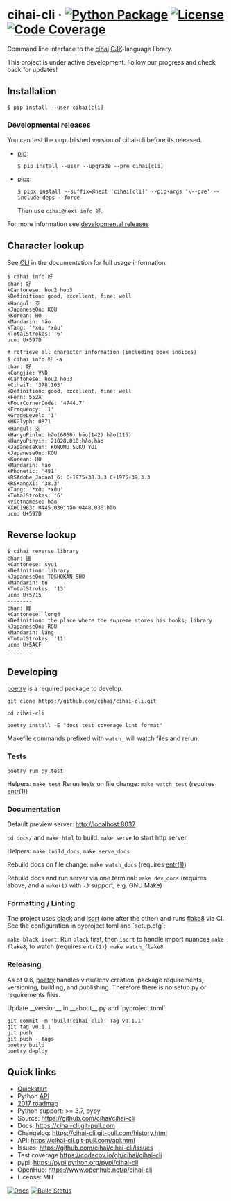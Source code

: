 # cihai-cli &middot; [![Python Package](https://img.shields.io/pypi/v/cihai_cli.svg)](https://pypi.org/project/cihai-cli/) [![License](https://img.shields.io/github/license/cihai/cihai-cli.svg)](https://github.com/cihai/cihai-cli/blob/master/LICENSE) [![Code Coverage](https://codecov.io/gh/cihai/cihai-cli/branch/master/graph/badge.svg)](https://codecov.io/gh/cihai/cihai-cli)

Command line interface to the [cihai](https://cihai.git-pull.com)
[CJK](https://cihai.git-pull.com/glossary.html#term-cjk)-language library.

This project is under active development. Follow our progress and check back for updates!

## Installation

```console
$ pip install --user cihai[cli]
```

### Developmental releases

You can test the unpublished version of cihai-cli before its released.

- [pip](https://pip.pypa.io/en/stable/):

  ```console
  $ pip install --user --upgrade --pre cihai[cli]
  ```

- [pipx](https://pypa.github.io/pipx/docs/):

  ```console
  $ pipx install --suffix=@next 'cihai[cli]' --pip-args '\--pre' --include-deps --force
  ```

  Then use `cihai@next info 好`.

For more information see
[developmental releases](https://cihai-cli.git-pull.com/quickstart.html#developmental-releases)

## Character lookup

See [CLI](https://cihai-cli.git-pull.com/cli.html) in the documentation for full usage information.

```console
$ cihai info 好
char: 好
kCantonese: hou2 hou3
kDefinition: good, excellent, fine; well
kHangul: 호
kJapaneseOn: KOU
kKorean: HO
kMandarin: hǎo
kTang: '*xɑ̀u *xɑ̌u'
kTotalStrokes: '6'
ucn: U+597D

# retrieve all character information (including book indices)
$ cihai info 好 -a
char: 好
kCangjie: VND
kCantonese: hou2 hou3
kCihaiT: '378.103'
kDefinition: good, excellent, fine; well
kFenn: 552A
kFourCornerCode: '4744.7'
kFrequency: '1'
kGradeLevel: '1'
kHKGlyph: 0871
kHangul: 호
kHanyuPinlu: hǎo(6060) hāo(142) hào(115)
kHanyuPinyin: 21028.010:hǎo,hào
kJapaneseKun: KONOMU SUKU YOI
kJapaneseOn: KOU
kKorean: HO
kMandarin: hǎo
kPhonetic: '481'
kRSAdobe_Japan1_6: C+1975+38.3.3 C+1975+39.3.3
kRSKangXi: '38.3'
kTang: '*xɑ̀u *xɑ̌u'
kTotalStrokes: '6'
kVietnamese: háo
kXHC1983: 0445.030:hǎo 0448.030:hào
ucn: U+597D
```

## Reverse lookup

```console
$ cihai reverse library
char: 圕
kCantonese: syu1
kDefinition: library
kJapaneseOn: TOSHOKAN SHO
kMandarin: tú
kTotalStrokes: '13'
ucn: U+5715
--------
char: 嫏
kCantonese: long4
kDefinition: the place where the supreme stores his books; library
kJapaneseOn: ROU
kMandarin: láng
kTotalStrokes: '11'
ucn: U+5ACF
--------
```

## Developing

[poetry](https://python-poetry.org/) is a required package to develop.

`git clone https://github.com/cihai/cihai-cli.git`

`cd cihai-cli`

`poetry install -E "docs test coverage lint format"`

Makefile commands prefixed with `watch_` will watch files and rerun.

### Tests

`poetry run py.test`

Helpers: `make test` Rerun tests on file change: `make watch_test` (requires
[entr(1)](http://eradman.com/entrproject/))

### Documentation

Default preview server: <http://localhost:8037>

`cd docs/` and `make html` to build. `make serve` to start http server.

Helpers: `make build_docs`, `make serve_docs`

Rebuild docs on file change: `make watch_docs` (requires [entr(1)](http://eradman.com/entrproject/))

Rebuild docs and run server via one terminal: `make dev_docs` (requires above, and a `make(1)` with
`-J` support, e.g. GNU Make)

### Formatting / Linting

The project uses [black](https://github.com/psf/black) and [isort](https://pypi.org/project/isort/)
(one after the other) and runs [flake8](https://flake8.pycqa.org/) via CI. See the configuration in
<span class="title-ref">pyproject.toml</span> and \`setup.cfg\`:

`make black isort`: Run `black` first, then `isort` to handle import nuances `make flake8`, to watch
(requires `entr(1)`): `make watch_flake8`

### Releasing

As of 0.6, [poetry](https://python-poetry.org/) handles virtualenv creation, package requirements,
versioning, building, and publishing. Therefore there is no setup.py or requirements files.

Update <span class="title-ref">\_\_version\_\_</span> in <span
class="title-ref">\_\_about\_\_.py</span> and \`pyproject.toml\`:

    git commit -m 'build(cihai-cli): Tag v0.1.1'
    git tag v0.1.1
    git push
    git push --tags
    poetry build
    poetry deploy

## Quick links

- [Quickstart](https://cihai-cli.git-pull.com/quickstart.html)
- Python [API](https://cihai-cli.git-pull.com/api.html)
- [2017 roadmap](https://cihai.git-pull.com/design-and-planning/2017/spec.html)
- Python support: >= 3.7, pypy
- Source: <https://github.com/cihai/cihai-cli>
- Docs: <https://cihai-cli.git-pull.com>
- Changelog: <https://cihai-cli.git-pull.com/history.html>
- API: <https://cihai-cli.git-pull.com/api.html>
- Issues: <https://github.com/cihai/cihai-cli/issues>
- Test coverage <https://codecov.io/gh/cihai/cihai-cli>
- pypi: <https://pypi.python.org/pypi/cihai-cli>
- OpenHub: <https://www.openhub.net/p/cihai-cli>
- License: MIT

[![Docs](https://github.com/cihai/cihai-cli/workflows/docs/badge.svg)](https://cihai-cli.git-pull.com/)
[![Build Status](https://github.com/cihai/cihai-cli/workflows/tests/badge.svg)](https://github.com/cihai/cihai-cli/actions?query=workflow%3A%22tests%22)
